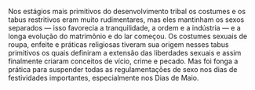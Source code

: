 ﻿Nos estágios mais primitivos do desenvolvimento tribal os costumes e os tabus restritivos eram muito rudimentares, mas eles mantinham os sexos separados — isso favorecia a tranquilidade, a ordem e a indústria —  e a longa evolução do matrimônio e do lar começou. Os costumes sexuais de roupa, enfeite e práticas religiosas tiveram sua origem nesses tabus primitivos os quais definiram a extensão das liberdades sexuais e assim finalmente criaram conceitos de vício, crime e pecado. Mas foi fonga a prática para suspender todas as regulamentações de sexo nos dias de festividades importantes, especialmente nos Dias de Maio.
